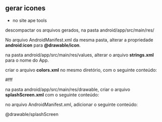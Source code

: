 ## gerar icones

- no site ape tools

descompactar os arquivos gerados, na pasta android/app/src/main/res/

No arquivo AndroidManifest.xml da mesma pasta, alterar a propriedade **android:icon** para **@drawable/icon**.

na pasta android/app/src/main/res/values, alterar o arquivo **strings.xml** para o nome do App.

criar o arquivo **colors.xml** no mesmo diretório, com o seguinte conteúdo:

<?xml version="1.0" encoding="utf-8"?>

<resources>
  <color name="primary">#fff</color>
</resources>

na pasta android/app/src/main/res/drawable, criar o arquivo **splashScreen.xml** com o seguinte conteúdo:

<?xml version="1.0" encoding="utf-8"?>
<layer-list xmlns:android="http://schemas.android.com/apk/res/android">
  <item android:drawable="@color/primary" />
  <item 
    android:width="200dp"
    android:height="200dp"
    android:drawable="@drawable/icon"
    android:gravity="center"
  />
</layer-list>

no arquivo AndroidManifest.xml, adicionar o seguinte conteúdo:

<item name="android:windowBackground">
    @drawable/splashScreen
</item>
